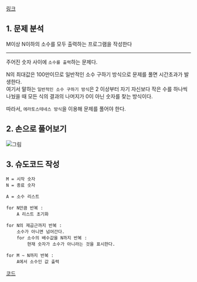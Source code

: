 [링크](https://www.acmicpc.net/problem/1929)

## 1. 문제 분석

M이상 N이하의 소수를 모두 출력하는 프로그램을 작성한다

---

주어진 숫자 사이에 `소수를 출력`하는 문제다. 

N의 최대값은 100만이므로 일반적인 소수 구하기 방식으로 문제를 풀면 시간초과가 발생한다.  
여기서 말하는 `일반적인 소수 구하기 방식`은 2 이상부터 자기 자신보다 작은 수를 하나씩 나눴을 때 모든 식의 결과의 나머지가 0이 아닌 숫자를 찾는 방식이다. 

따라서, `에라토스테네스 방식`을 이용해 문제를 풀어야 한다.

## 2. 손으로 풀어보기

![그림](../../image/day12/37번_001.jpg)

## 3. 슈도코드 작성

```
M = 시작 숫자
N = 종료 숫자

A = 소수 리스트 

for N만큼 반복 : 
    A 리스트 초기화

for N의 제곱근까지 반복 : 
    소수가 아니면 넘어간다.
    for 소수의 배수값을 N까지 반복 : 
        현재 숫자가 소수가 아니라는 것을 표시한다.

for M ~ N까지 반복 : 
    A에서 소수인 값 출력
```

[코드](../../code/day12/37_소수구하기.py)
